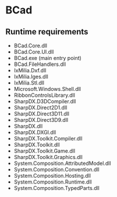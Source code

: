 BCad
====

Runtime requirements
--------------------
* BCad.Core.dll
* BCad.Core.UI.dll
* BCad.exe (main entry point)
* BCad.FileHandlers.dll
* IxMilia.Dxf.dll
* IxMilia.Iges.dll
* IxMilia.Stl.dll
* Microsoft.Windows.Shell.dll
* RibbonControlsLibrary.dll
* SharpDX.D3DCompiler.dll
* SharpDX.Direct2D1.dll
* SharpDX.Direct3D11.dll
* SharpDX.Direct3D9.dll
* SharpDX.dll
* SharpDX.DXGI.dll
* SharpDX.Toolkit.Compiler.dll
* SharpDX.Toolkit.dll
* SharpDX.Toolkit.Game.dll
* SharpDX.Toolkit.Graphics.dll
* System.Composition.AttributedModel.dll
* System.Composition.Convention.dll
* System.Composition.Hosting.dll
* System.Composition.Runtime.dll
* System.Composition.TypedParts.dll
